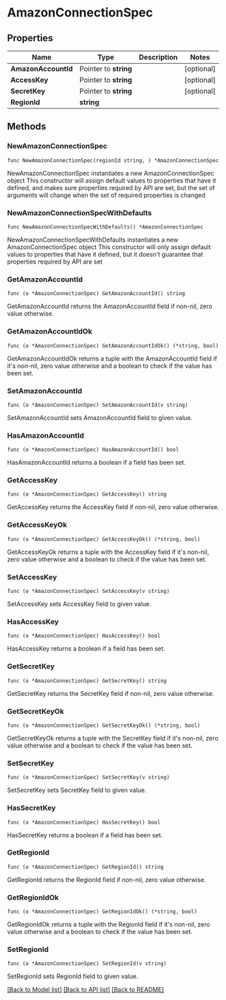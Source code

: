 # AmazonConnectionSpec

## Properties

Name | Type | Description | Notes
------------ | ------------- | ------------- | -------------
**AmazonAccountId** | Pointer to **string** |  | [optional] 
**AccessKey** | Pointer to **string** |  | [optional] 
**SecretKey** | Pointer to **string** |  | [optional] 
**RegionId** | **string** |  | 

## Methods

### NewAmazonConnectionSpec

`func NewAmazonConnectionSpec(regionId string, ) *AmazonConnectionSpec`

NewAmazonConnectionSpec instantiates a new AmazonConnectionSpec object
This constructor will assign default values to properties that have it defined,
and makes sure properties required by API are set, but the set of arguments
will change when the set of required properties is changed

### NewAmazonConnectionSpecWithDefaults

`func NewAmazonConnectionSpecWithDefaults() *AmazonConnectionSpec`

NewAmazonConnectionSpecWithDefaults instantiates a new AmazonConnectionSpec object
This constructor will only assign default values to properties that have it defined,
but it doesn't guarantee that properties required by API are set

### GetAmazonAccountId

`func (o *AmazonConnectionSpec) GetAmazonAccountId() string`

GetAmazonAccountId returns the AmazonAccountId field if non-nil, zero value otherwise.

### GetAmazonAccountIdOk

`func (o *AmazonConnectionSpec) GetAmazonAccountIdOk() (*string, bool)`

GetAmazonAccountIdOk returns a tuple with the AmazonAccountId field if it's non-nil, zero value otherwise
and a boolean to check if the value has been set.

### SetAmazonAccountId

`func (o *AmazonConnectionSpec) SetAmazonAccountId(v string)`

SetAmazonAccountId sets AmazonAccountId field to given value.

### HasAmazonAccountId

`func (o *AmazonConnectionSpec) HasAmazonAccountId() bool`

HasAmazonAccountId returns a boolean if a field has been set.

### GetAccessKey

`func (o *AmazonConnectionSpec) GetAccessKey() string`

GetAccessKey returns the AccessKey field if non-nil, zero value otherwise.

### GetAccessKeyOk

`func (o *AmazonConnectionSpec) GetAccessKeyOk() (*string, bool)`

GetAccessKeyOk returns a tuple with the AccessKey field if it's non-nil, zero value otherwise
and a boolean to check if the value has been set.

### SetAccessKey

`func (o *AmazonConnectionSpec) SetAccessKey(v string)`

SetAccessKey sets AccessKey field to given value.

### HasAccessKey

`func (o *AmazonConnectionSpec) HasAccessKey() bool`

HasAccessKey returns a boolean if a field has been set.

### GetSecretKey

`func (o *AmazonConnectionSpec) GetSecretKey() string`

GetSecretKey returns the SecretKey field if non-nil, zero value otherwise.

### GetSecretKeyOk

`func (o *AmazonConnectionSpec) GetSecretKeyOk() (*string, bool)`

GetSecretKeyOk returns a tuple with the SecretKey field if it's non-nil, zero value otherwise
and a boolean to check if the value has been set.

### SetSecretKey

`func (o *AmazonConnectionSpec) SetSecretKey(v string)`

SetSecretKey sets SecretKey field to given value.

### HasSecretKey

`func (o *AmazonConnectionSpec) HasSecretKey() bool`

HasSecretKey returns a boolean if a field has been set.

### GetRegionId

`func (o *AmazonConnectionSpec) GetRegionId() string`

GetRegionId returns the RegionId field if non-nil, zero value otherwise.

### GetRegionIdOk

`func (o *AmazonConnectionSpec) GetRegionIdOk() (*string, bool)`

GetRegionIdOk returns a tuple with the RegionId field if it's non-nil, zero value otherwise
and a boolean to check if the value has been set.

### SetRegionId

`func (o *AmazonConnectionSpec) SetRegionId(v string)`

SetRegionId sets RegionId field to given value.



[[Back to Model list]](../README.md#documentation-for-models) [[Back to API list]](../README.md#documentation-for-api-endpoints) [[Back to README]](../README.md)


